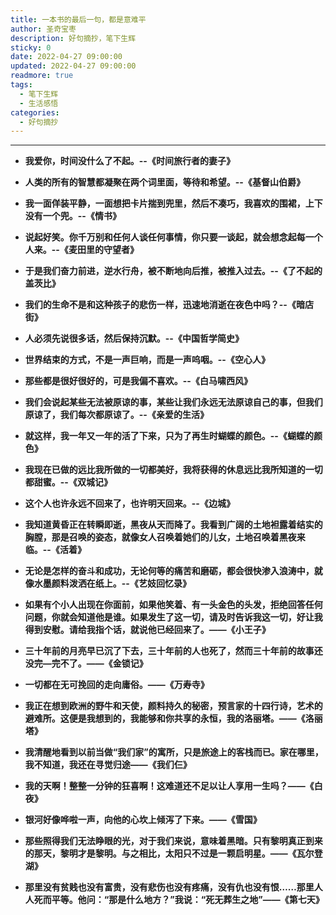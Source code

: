 ```yaml
---
title: 一本书的最后一句，都是意难平
author: 圣奇宝枣
description: 好句摘抄，笔下生辉
sticky: 0
date: 2022-04-27 09:00:00
updated: 2022-04-27 09:00:00
readmore: true
tags:
  - 笔下生辉
  - 生活感悟
categories:
  - 好句摘抄
---
```


---

- **我爱你，时间没什么了不起。--《时间旅行者的妻子》**

- **人类的所有的智慧都凝聚在两个词里面，等待和希望。--《基督山伯爵》**

- **我一面佯装平静，一面想把卡片揣到兜里，然后不凑巧，我喜欢的围裙，上下没有一个兜。--《情书》**

- **说起好笑。你千万别和任何人谈任何事情，你只要一谈起，就会想念起每一个人来。--《麦田里的守望者》**

<!-- more -->

- **于是我们奋力前进，逆水行舟，被不断地向后推，被推入过去。--《了不起的盖茨比》**

- **我们的生命不是和这种孩子的悲伤一样，迅速地消逝在夜色中吗？--《暗店街》**

- **人必须先说很多话，然后保持沉默。--《中国哲学简史》**

- **世界结束的方式，不是一声巨响，而是一声呜咽。--《空心人》**

- **那些都是很好很好的，可是我偏不喜欢。--《白马啸西风》**

- **我们会说起某些无法被原谅的事，某些让我们永远无法原谅自己的事，但我们原谅了，我们每次都原谅了。--《亲爱的生活》**

- **就这样，我一年又一年的活了下来，只为了再生时蝴蝶的颜色。--《蝴蝶的颜色》**

- **我现在已做的远比我所做的一切都美好，我将获得的休息远比我所知道的一切都甜蜜。--《双城记》**

- **这个人也许永远不回来了，也许明天回来。--《边城》**

- **我知道黄昏正在转瞬即逝，黑夜从天而降了。我看到广阔的土地袒露着结实的胸膛，那是召唤的姿态，就像女人召唤着她们的儿女，土地召唤着黑夜来临。--《活着》**

- **无论是怎样的奋斗和成功，无论何等的痛苦和磨砺，都会很快渗入浪涛中，就像水墨颜料泼洒在纸上。--《艺妓回忆录》**

- **如果有个小人出现在你面前，如果他笑着、有一头金色的头发，拒绝回答任何问题，你就会知道他是谁。如果发生了这一切，请及时告诉我这一切，好让我得到安慰。请给我指个话，就说他已经回来了。——《小王子》**

- **三十年前的月亮早已沉了下去，三十年前的人也死了，然而三十年前的故事还没完—完不了。——《金锁记》**

- **一切都在无可挽回的走向庸俗。——《万寿寺》**

- **我正在想到欧洲的野牛和天使，颜料持久的秘密，预言家的十四行诗，艺术的避难所。这便是我想到的，我能够和你共享的永恒，我的洛丽塔。——《洛丽塔》**

- **我清醒地看到以前当做“我们家”的寓所，只是旅途上的客栈而已。家在哪里，我不知道，我还在寻觉归途——《我们仨》**

- **我的天啊！整整一分钟的狂喜啊！这难道还不足以让人享用一生吗？——《白夜》**

- **银河好像哗啦一声，向他的心坎上倾泻了下来。——《雪国》**

- **那些照得我们无法睁眼的光，对于我们来说，意味着黑暗。只有黎明真正到来的那天，黎明才是黎明。与之相比，太阳只不过是一颗启明星。——《瓦尔登湖》**

- **那里没有贫贱也没有富贵，没有悲伤也没有疼痛，没有仇也没有恨……那里人人死而平等。他问：“那是什么地方？”我说：“死无葬生之地”——《第七天》**
